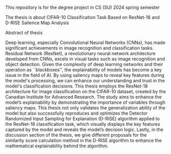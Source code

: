 This repository is for the degree project in CS (SU) 2024 spring semester

The thesis is about CIFAR-10 Classification Task Based on ResNet-18 and D-RISE Salience Map Analysis

Abstract of thesis

Deep learning, especially Convolutional Neural Networks (CNNs), has made significant achievements in image recognition and classification tasks. Residual Network (ResNet), a revolutionary neural network architecture developed from CNNs, excels in visual tasks such as image recognition and object detection. Given the complexity of deep learning networks and their operation as ``blackboxes'', the explainability of models has become a key issue in the field of AI. By using saliency maps to reveal key features during the model's processing, we can enhance our understanding and trust in the model's classification decisions. This thesis employs the ResNet-18 architecture for image classification on the CIFAR-10 dataset, created by the Canadian Institute for Advanced Research. The study aims to enhance the model’s explainability by demonstrating the importance of variables through saliency maps. This thesis not only validates the generalization ability of the model but also successfully reproduces and optimizes the Detector Randomized Input Sampling for Explanation (D-RISE) algorithm applied to the ResNet-18 classification task, which visually displays the key features captured by the model and reveals the model’s decision logic. Lastly, in the discussion section of the thesis, we give different proposals for the similarity score calculation method in the D-RISE algorithm to enhance the mathematical explainability behind the algorithm.
